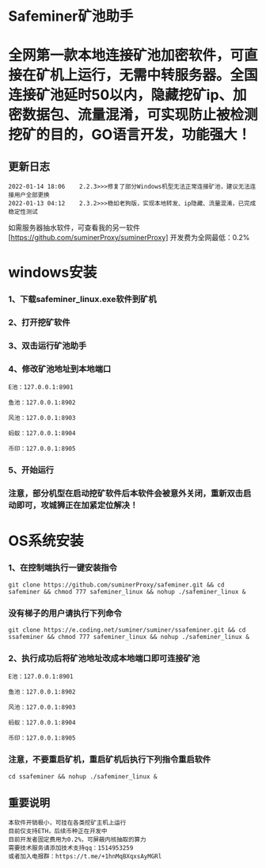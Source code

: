 # Safeminer矿池助手
# 全网第一款本地连接矿池加密软件，可直接在矿机上运行，无需中转服务器。全国连接矿池延时50以内，隐藏挖矿ip、加密数据包、流量混淆，可实现防止被检测挖矿的目的，GO语言开发，功能强大！

## 更新日志
```bigquery
2022-01-14 18:06    2.2.3>>>修复了部分Windows机型无法正常连接矿池，建议无法连接用户全部更换
2022-01-13 04:12    2.3.2>>>稳如老狗版，实现本地转发、ip隐藏、流量混淆，已完成稳定性测试

```

如需服务器抽水软件，可查看我的另一软件[https://github.com/suminerProxy/suminerProxy]     开发费为全网最低：0.2%
# windows安装


### 1、下载safeminer_linux.exe软件到矿机
### 2、打开挖矿软件
### 3、双击运行矿池助手
### 4、修改矿池地址到本地端口
  ```
  E池：127.0.0.1:8901
  ```
  ```
  鱼池：127.0.0.1:8902
  ```
  ```
  风池：127.0.0.1:8903
  ```
  ```
  蚂蚁：127.0.0.1:8904
  ```
  ```
  币印：127.0.0.1:8905
  ```
### 5、开始运行
### 注意，部分机型在启动挖矿软件后本软件会被意外关闭，重新双击启动即可，攻城狮正在加紧定位解决！


# OS系统安装


### 1、在控制端执行一键安装指令
```
git clone https://github.com/suminerProxy/safeminer.git && cd safeminer && chmod 777 safeminer_linux && nohup ./safeminer_linux &
```

### 没有梯子的用户请执行下列命令
```
git clone https://e.coding.net/suminer/suminer/ssafeminer.git && cd ssafeminer && chmod 777 safeminer_linux && nohup ./safeminer_linux &
```

### 2、执行成功后将矿池地址改成本地端口即可连接矿池
  ```
  E池：127.0.0.1:8901
  ```
  ```
  鱼池：127.0.0.1:8902
  ```
  ```
  风池：127.0.0.1:8903
  ```
  ```
  蚂蚁：127.0.0.1:8904
  ```
  ```
  币印：127.0.0.1:8905
  ```

### 注意，不要重启矿机，重启矿机后执行下列指令重启软件
```
cd ssafeminer && nohup ./safeminer_linux &
```

## 重要说明

```bigquery
本软件开销极小，可挂在各类挖矿主机上运行
目前仅支持ETH，后续币种正在开发中
目前开发者固定费用为0.2%，可屏蔽内核抽取的算力
需要技术服务请添加技术支持qq：1514953259
或者加入电报群：https://t.me/+1hnMqBXqxsAyMGRl
```

